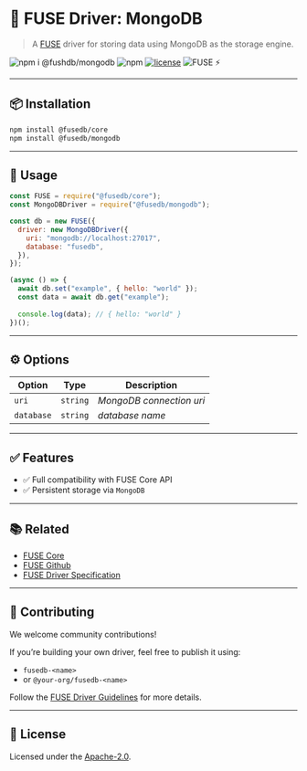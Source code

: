 # 🔌 FUSE Driver: MongoDB

> A [FUSE](https://github.com/Fast-Unified-Storage-Engine/FUSE) driver for storing data using MongoDB as the storage engine.

![npm i @fushdb/mongodb](https://img.shields.io/badge/npm%20i-@fushdb/mongodb-black)
![npm](https://img.shields.io/npm/v/@fusedb/mongodb)
[![license](https://img.shields.io/npm/l/@fusedb/mongodb)](./LICENSE)
![FUSE ⚡](https://img.shields.io/badge/FUSE-⚡-yellow)

---

## 📦 Installation

```bash
npm install @fusedb/core
npm install @fusedb/mongodb
```
---

## 🚀 Usage

```js
const FUSE = require("@fusedb/core");
const MongoDBDriver = require("@fusedb/mongodb");

const db = new FUSE({
  driver: new MongoDBDriver({
    uri: "mongodb://localhost:27017",
    database: "fusedb",
  }),
});

(async () => {
  await db.set("example", { hello: "world" });
  const data = await db.get("example");
  
  console.log(data); // { hello: "world" }
})();
```

---

## ⚙️ Options

| Option | Type  | Description                                 |
| ------ | ----- | ------------------------------------------- |
| `uri`  | `string` | *MongoDB connection uri* |
| `database`  | `string` | *database name* |

---

## ✅ Features

* ✅ Full compatibility with FUSE Core API
* ✅ Persistent storage via `MongoDB`

---

## 📚 Related

* [FUSE Core](https://www.npmjs.com/package/@fusedb/core)
* [FUSE Github](https://github.com/Fast-Unified-Storage-Engine/FUSE)
* [FUSE Driver Specification](https://github.com/Fast-Unified-Storage-Engine/FUSE/blob/main/DRIVER_SPECIFICATION.md)

---

## 🤝 Contributing

We welcome community contributions!

If you’re building your own driver, feel free to publish it using:

* `fusedb-<name>`
* or `@your-org/fusedb-<name>`

Follow the [FUSE Driver Guidelines](https://github.com/fusedb/.github/blob/main/CONTRIBUTING.md) for more details.

---

## 🧾 License

Licensed under the [Apache-2.0](./LICENSE).